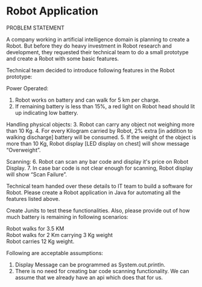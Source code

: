 Robot Application
===========================
PROBLEM STATEMENT					         

A company working in artificial intelligence domain is planning to create a Robot. But before they do heavy investment in Robot research and development, they requested their technical team to do a small prototype and create a Robot with some basic features. 

Technical team decided to introduce following features in the Robot prototype:

Power Operated:
1.	Robot works on battery and can walk for 5 km per charge. 
2.	If remaining battery is less than 15%, a red light on Robot head should lit up indicating low battery.

Handling physical objects:
3.	Robot can carry any object not weighing more than 10 Kg.
4.	For every Kilogram carried by Robot, 2% extra [in addition to walking discharge] battery will be consumed.
5.	If the weight of the object is more than 10 Kg, Robot display [LED display on chest] will show message “Overweight”.

Scanning:
6.	Robot can scan any bar code and display it's price on Robot Display.
7.	In case bar code is not clear enough for scanning, Robot display will show “Scan Failure”.

Technical team handed over these details to IT team to build a software for Robot. Please create a Robot application in Java for automating all the features listed above. 

Create Junits to test these functionalities. Also, please provide out of how much battery is remaining in following scenarios:

Robot walks for 3.5 KM	
Robot walks for 2 Km carrying 3 Kg weight	
Robot carries 12 Kg weight.	

Following are acceptable assumptions:
1.	Display Message can be programmed as System.out.println.
2.	There is no need for creating bar code scanning functionality. We can assume that we already have an api which does that for us.
